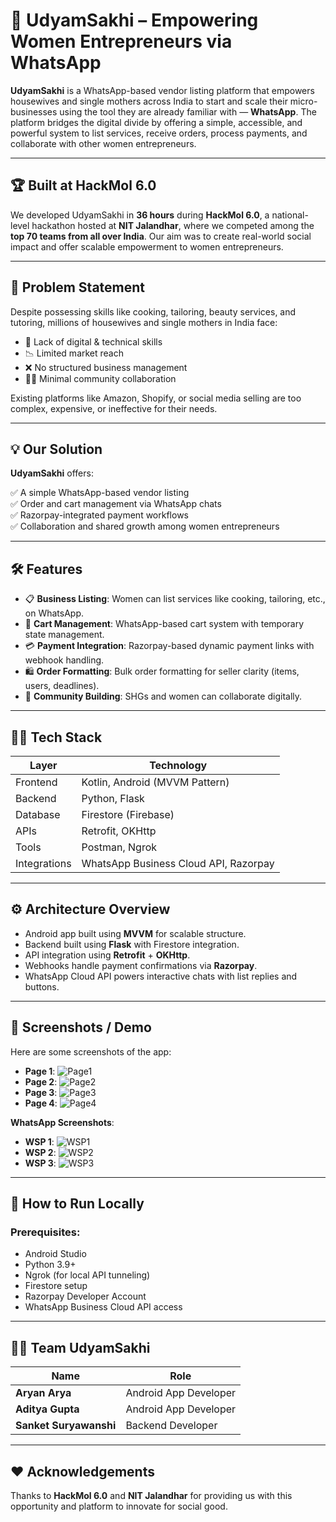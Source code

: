 # 🌟 UdyamSakhi – Empowering Women Entrepreneurs via WhatsApp

**UdyamSakhi** is a WhatsApp-based vendor listing platform that empowers housewives and single mothers across India to start and scale their micro-businesses using the tool they are already familiar with — **WhatsApp**. The platform bridges the digital divide by offering a simple, accessible, and powerful system to list services, receive orders, process payments, and collaborate with other women entrepreneurs.

---

## 🏆 Built at HackMol 6.0

We developed UdyamSakhi in **36 hours** during **HackMol 6.0**, a national-level hackathon hosted at **NIT Jalandhar**, where we competed among the **top 70 teams from all over India**. Our aim was to create real-world social impact and offer scalable empowerment to women entrepreneurs.

---

## 📌 Problem Statement

Despite possessing skills like cooking, tailoring, beauty services, and tutoring, millions of housewives and single mothers in India face:

- 🚫 Lack of digital & technical skills  
- 📉 Limited market reach  
- ❌ No structured business management  
- 🧍‍♀️ Minimal community collaboration  

Existing platforms like Amazon, Shopify, or social media selling are too complex, expensive, or ineffective for their needs.

---

## 💡 Our Solution

**UdyamSakhi** offers:

✅ A simple WhatsApp-based vendor listing  
✅ Order and cart management via WhatsApp chats  
✅ Razorpay-integrated payment workflows  
✅ Collaboration and shared growth among women entrepreneurs  

---

## 🛠️ Features

- 📋 **Business Listing**: Women can list services like cooking, tailoring, etc., on WhatsApp.  
- 🛒 **Cart Management**: WhatsApp-based cart system with temporary state management.  
- 💳 **Payment Integration**: Razorpay-based dynamic payment links with webhook handling.  
- 🛍️ **Order Formatting**: Bulk order formatting for seller clarity (items, users, deadlines).  
- 🤝 **Community Building**: SHGs and women can collaborate digitally.  

---

## 🧑‍💻 Tech Stack

| Layer         | Technology                     |
|--------------|--------------------------------|
| Frontend     | Kotlin, Android (MVVM Pattern) |
| Backend      | Python, Flask                  |
| Database     | Firestore (Firebase)           |
| APIs         | Retrofit, OKHttp               |
| Tools        | Postman, Ngrok                 |
| Integrations | WhatsApp Business Cloud API, Razorpay |

---

## ⚙️ Architecture Overview

- Android app built using **MVVM** for scalable structure.  
- Backend built using **Flask** with Firestore integration.  
- API integration using **Retrofit** + **OKHttp**.  
- Webhooks handle payment confirmations via **Razorpay**.  
- WhatsApp Cloud API powers interactive chats with list replies and buttons.

---

## 📸 Screenshots / Demo

Here are some screenshots of the app:

- **Page 1**: ![Page1](./page1.jpg)
- **Page 2**: ![Page2](./page2.jpg)
- **Page 3**: ![Page3](./page3.jpg)
- **Page 4**: ![Page4](./page4.jpg)

**WhatsApp Screenshots**:

- **WSP 1**: ![WSP1](./wsp1.jpg)
- **WSP 2**: ![WSP2](./wsp2.jpg)
- **WSP 3**: ![WSP3](./wsp3.jpg)

---

## 🚀 How to Run Locally

### Prerequisites:

- Android Studio  
- Python 3.9+  
- Ngrok (for local API tunneling)  
- Firestore setup  
- Razorpay Developer Account  
- WhatsApp Business Cloud API access  

---

## 👨‍💻 Team UdyamSakhi

| Name                    | Role                   |
|-------------------------|------------------------|
| **Aryan Arya**          | Android App Developer  |
| **Aditya Gupta**        | Android App Developer  |
| **Sanket Suryawanshi**  | Backend Developer      |

---

## ❤️ Acknowledgements

Thanks to **HackMol 6.0** and **NIT Jalandhar** for providing us with this opportunity and platform to innovate for social good.
